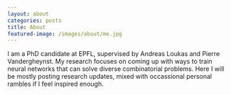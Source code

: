```yaml
---
layout: about
categories: posts
title: About
featured-image: /images/about/me.jpg
---
```

<p>
I am a PhD candidate at EPFL, supervised by Andreas Loukas and Pierre Vandergheynst.
My research focuses on coming up with ways to train neural networks that can solve diverse combinatorial problems.
Here I will be mostly posting research updates, mixed with occassional personal rambles if I feel inspired enough.
</p>
